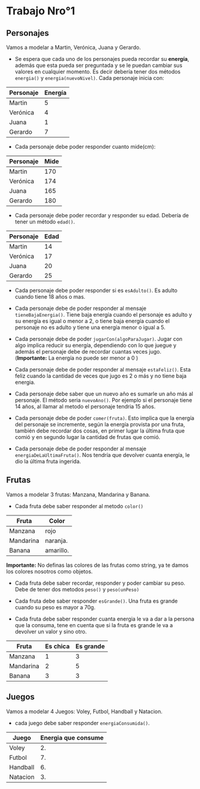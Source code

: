 # Trabajo Nro°1
## Personajes

Vamos a modelar a Martin, Verónica, Juana y Gerardo.
- Se espera que cada uno de los personajes pueda recordar su **energía**, además que esta pueda ser preguntada y se le puedan cambiar sus valores en cualquier momento. Es decir debería tener dos métodos `energia()` y `energia(nuevoNivel)`. Cada personaje inicia con:

|Personaje| Energía |
|-----|--------|
|Martin| 5
|Verónica| 4
|Juana| 1
|Gerardo| 7
- Cada personaje debe poder responder cuanto mide(cm):

|Personaje| Mide |
|-----|--------|
|Martin| 170
|Verónica| 174
|Juana| 165
|Gerardo|180

- Cada personaje debe poder recordar y responder su edad. Debería de tener un método `edad()`.

|Personaje| Edad |
|-----|--------|
|Martin| 14
|Verónica| 17
|Juana| 20
|Gerardo| 25

- Cada personaje debe poder responder si es `esAdulto()`. Es adulto cuando tiene 18 años o mas.

- Cada personaje debe de poder responder al mensaje `tieneBajaEnergia()`. Tiene baja energía cuando el personaje es adulto y su energía es igual o menor a 2, o tiene baja energía cuando el personaje no es adulto y tiene una energía menor o igual a 5.

- Cada personaje debe de poder `jugarCon(algoParaJugar)`. Jugar con algo implica reducir su energía, dependiendo con lo que juegue y además el personaje debe de recordar cuantas veces jugo. (**Importante:** La energía no puede ser menor a 0 )

- Cada personaje debe de poder responder al mensaje `estaFeliz()`. Esta feliz cuando la cantidad de veces que jugo es 2 o más y no tiene baja energia.

- Cada personaje debe saber que un nuevo año es sumarle un año más al personaje. El método seria `nuevoAno()`. Por ejemplo si el personaje tiene 14 años, al llamar al metodo el personaje tendria 15 años.

- Cada personaje debe de poder `comer(fruta)`. Esto implica que la energía del personaje se incremente, según la energía provista por una fruta, también debe recordar dos cosas, en primer lugar la última fruta que comió y en segundo lugar la cantidad de frutas que comió.

- Cada personaje debe de poder responder al mensaje `energiaDeLaUltimaFruta()`. Nos tendría que devolver cuanta energía, le dio la última fruta ingerida.


## Frutas
Vamos a modelar 3 frutas: Manzana, Mandarina y Banana.
- Cada fruta debe saber responder al metodo `color()`

|Fruta| Color |
|-----|--------|
|Manzana| rojo
|Mandarina| naranja.
|Banana| amarillo.

**Importante:** No definas las colores de las frutas como string, ya te damos los colores nosotros como objetos.

- Cada fruta debe saber recordar, responder y poder cambiar su peso. Debe de tener dos metodos `peso()` y `peso(unPeso)`

- Cada fruta debe saber responder `esGrande()`. Una fruta es grande cuando su peso es mayor a 70g.

- Cada fruta debe saber responder cuanta energia le va a dar a la persona que la consuma, tene en cuenta que si la fruta es grande le va a devolver un valor y sino otro.

|Fruta| Es chica | Es grande |
|-----|--------|--------|
|Manzana| 1 | 3
|Mandarina| 2|5
|Banana| 3|3

## Juegos
Vamos a modelar 4 Juegos: Voley, Futbol, Handball y Natacion.
- cada juego debe saber responder `energiaConsumida()`.

|Juego| Energia que consume |
|-----|-------|
|Voley| 2.
|Futbol| 7.
|Handball| 6.
|Natacion| 3.
